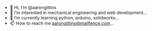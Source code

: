 - 👋 Hi, I’m @aarongittins
- 👀 I’m interested in mechanical engineering and web development...
- 🌱 I’m currently learning python, arduino, solidworks...
- 📫 How to reach me aarongittins@mailfence.com...

<!---
aarongittins/aarongittins is a ✨ special ✨ repository because its `README.md` (this file) appears on your GitHub profile.
You can click the Preview link to take a look at your changes.
--->
